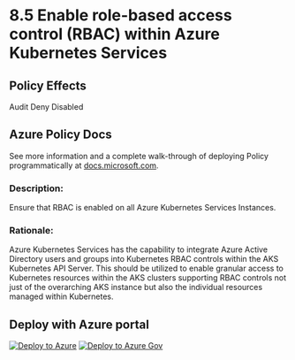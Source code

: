 # 8.5 Enable role-based access control (RBAC) within Azure Kubernetes Services

## Policy Effects
Audit
Deny
Disabled

## Azure Policy Docs
See more information and a complete walk-through of deploying Policy programmatically at
[docs.microsoft.com](https://docs.microsoft.com/azure/governance/policy/samples/allowed-custom-images).

### Description: 
Ensure that RBAC is enabled on all Azure Kubernetes Services Instances.

### Rationale: 
Azure Kubernetes Services has the capability to integrate Azure Active Directory users and
groups into Kubernetes RBAC controls within the AKS Kubernetes API Server. This should
be utilized to enable granular access to Kubernetes resources within the AKS clusters
supporting RBAC controls not just of the overarching AKS instance but also the individual
resources managed within Kubernetes.

## Deploy with Azure portal

[![Deploy to Azure](https://azuredeploy.net/deploybutton.png)](https://portal.azure.com/?#blade/Microsoft_Azure_Policy/CreatePolicyDefinitionBlade/uri/https%3A%2F%2Fraw.githubusercontent.com%2Fmrajess%2FAzure-Policy-CIS%2Fmaster%2Fpolicies%2F8_other_security_considerations%2F8.5%2FPolicy%2Fazurepolicy.json)
[![Deploy to Azure Gov](https://docs.microsoft.com/azure/governance/policy/media/deploy/deployGovbutton.png)](https://portal.azure.us/?#blade/Microsoft_Azure_Policy/CreatePolicyDefinitionBlade/uri/https%3A%2F%2Fraw.githubusercontent.com%2Fmrajess%2FAzure-Policy-CIS%2Fmaster%2Fpolicies%2F8_other_security_considerations%2F8.5%2FPolicy%2Fazurepolicy.json)
